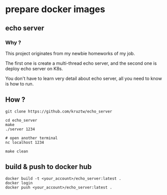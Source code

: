 # prepare docker images

## echo server

### Why ?

This project originates from my newbie homeworks of my job.

The first one is create a multi-thread echo server, and the second one is deploy echo server on K8s.

You don't have to learn very detail about echo server, all you need to know is how to run.

## How ?

```shell=
git clone https://github.com/kruztw/echo_server

cd echo_server
make
./server 1234

# open another terminal
nc localhost 1234

make clean
```

## build & push to docker hub

```
docker build -t <your_account>/echo_server:latest .
docker login
docker push <your_account>/echo_server:latest .
```



